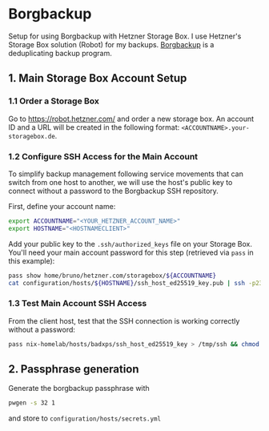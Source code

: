 # Borgbackup

Setup for using Borgbackup with Hetzner Storage Box. I use Hetzner's Storage Box
solution (Robot) for my backups. [Borgbackup](https://www.borgbackup.org/) is a
deduplicating backup program.

## 1. Main Storage Box Account Setup

### 1.1 Order a Storage Box

Go to https://robot.hetzner.com/ and order a new storage box. An account ID and
a URL will be created in the following format:
`<ACCOUNTNAME>.your-storagebox.de`.

### 1.2 Configure SSH Access for the Main Account

To simplify backup management following service movements that can switch from
one host to another, we will use the host's public key to connect without a
password to the Borgbackup SSH repository.

First, define your account name:

```bash
export ACCOUNTNAME="<YOUR_HETZNER_ACCOUNT_NAME>"
export HOSTNAME="<HOSTNAMECLIENT>"
```

Add your public key to the `.ssh/authorized_keys` file on your Storage Box.
You'll need your main account password for this step (retrieved via `pass` in
this example):

```bash
pass show home/bruno/hetzner.com/storagebox/${ACCOUNTNAME}
cat configuration/hosts/${HOSTNAME}/ssh_host_ed25519_key.pub | ssh -p23 ${ACCOUNTNAME}@${ACCOUNTNAME}.your-storagebox.de install-ssh-key
```

### 1.3 Test Main Account SSH Access

From the client host, test that the SSH connection is working correctly without
a password:

```bash
pass nix-homelab/hosts/badxps/ssh_host_ed25519_key > /tmp/ssh && chmod 600 /tmp/ssh && ssh -i /tmp/ssh -p23 ${ACCOUNTNAME}@${ACCOUNTNAME}.your-storagebox.de ls -alh && rm -f /tmp/ssh
```

## 2. Passphrase generation

Generate the borgbackup passphrase with

```bash
pwgen -s 32 1
```

and store to `configuration/hosts/secrets.yml`
